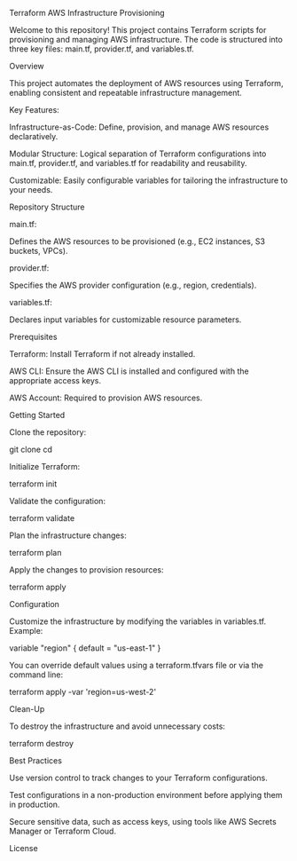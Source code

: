 Terraform AWS Infrastructure Provisioning

Welcome to this repository! This project contains Terraform scripts for provisioning and managing AWS infrastructure. The code is structured into three key files: main.tf, provider.tf, and variables.tf.

Overview

This project automates the deployment of AWS resources using Terraform, enabling consistent and repeatable infrastructure management.

Key Features:

Infrastructure-as-Code: Define, provision, and manage AWS resources declaratively.

Modular Structure: Logical separation of Terraform configurations into main.tf, provider.tf, and variables.tf for readability and reusability.

Customizable: Easily configurable variables for tailoring the infrastructure to your needs.

Repository Structure

main.tf:

Defines the AWS resources to be provisioned (e.g., EC2 instances, S3 buckets, VPCs).

provider.tf:

Specifies the AWS provider configuration (e.g., region, credentials).

variables.tf:

Declares input variables for customizable resource parameters.

Prerequisites

Terraform: Install Terraform if not already installed.

AWS CLI: Ensure the AWS CLI is installed and configured with the appropriate access keys.

AWS Account: Required to provision AWS resources.

Getting Started

Clone the repository:

git clone <repository-url>
cd <repository-folder>

Initialize Terraform:

terraform init

Validate the configuration:

terraform validate

Plan the infrastructure changes:

terraform plan

Apply the changes to provision resources:

terraform apply

Configuration

Customize the infrastructure by modifying the variables in variables.tf. Example:

variable "region" {
  default = "us-east-1"
}

You can override default values using a terraform.tfvars file or via the command line:

terraform apply -var 'region=us-west-2'

Clean-Up

To destroy the infrastructure and avoid unnecessary costs:

terraform destroy

Best Practices

Use version control to track changes to your Terraform configurations.

Test configurations in a non-production environment before applying them in production.

Secure sensitive data, such as access keys, using tools like AWS Secrets Manager or Terraform Cloud.

License
